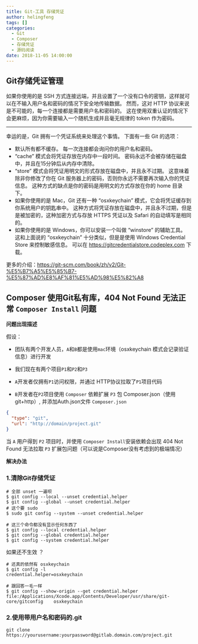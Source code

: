 ```yaml
---
title: Git-工具 存储凭证
author: helingfeng
tags: []
categories:
  - Git
  - Composer
  - 存储凭证
  - 源码阅读
date: 2018-11-05 14:00:00
---
```


## Git存储凭证管理

如果你使用的是 SSH 方式连接远端，并且设置了一个没有口令的密钥，这样就可以在不输入用户名和密码的情况下安全地传输数据。 然而，这对 HTTP 协议来说是不可能的，每一个连接都是需要用户名和密码的。 这在使用双重认证的情况下会更麻烦，因为你需要输入一个随机生成并且毫无规律的 token 作为密码。

---
幸运的是，Git 拥有一个凭证系统来处理这个事情。 下面有一些 Git 的选项：

- 默认所有都不缓存。 每一次连接都会询问你的用户名和密码。
- “cache” 模式会将凭证存放在内存中一段时间。 密码永远不会被存储在磁盘中，并且在15分钟后从内存中清除。
- “store” 模式会将凭证用明文的形式存放在磁盘中，并且永不过期。 这意味着除非你修改了你在 Git 服务器上的密码，否则你永远不需要再次输入你的凭证信息。 这种方式的缺点是你的密码是用明文的方式存放在你的 home 目录下。
- 如果你使用的是 Mac，Git 还有一种 “osxkeychain” 模式，它会将凭证缓存到你系统用户的钥匙串中。 这种方式将凭证存放在磁盘中，并且永不过期，但是是被加密的，这种加密方式与存放 HTTPS 凭证以及 Safari 的自动填写是相同的。
- 如果你使用的是 Windows，你可以安装一个叫做 “winstore” 的辅助工具。 这和上面说的 “osxkeychain” 十分类似，但是是使用 Windows Credential Store 来控制敏感信息。 可以在 https://gitcredentialstore.codeplex.com 下载。

更多的介绍：https://git-scm.com/book/zh/v2/Git-%E5%B7%A5%E5%85%B7-%E5%87%AD%E8%AF%81%E5%AD%98%E5%82%A8

## Composer 使用Git私有库，404 Not Found 无法正常 `Composer Install` 问题

**问题出现描述**

假设：

- 团队有两个开发人员，`A`和`B`都是使用`mac`环境（osxkeychain 模式会记录验证信息）进行开发

- 我们现在有两个项目`P1`和`P2`和`P3`

- `A`开发者仅拥有`P1`访问权限，并通过 HTTP协议拉取了`P1`项目代码

- `B`开发者在`P2`项目使用 `Composer` 依赖扩展 `P3` 包 Composer.json（使用 git+http）, 并添加Auth.json文件
`Composer.json`
```json
{
  "type": "git",
  "url": "http://domain/project.git"
}
```

当 `A` 用户得到 `P2` 项目时，并使用 `Composer Install`安装依赖会出现 404 Not Found 无法拉取 `P3` 扩展包问题（可以说是Composer没有考虑到的极端情况）

**解决办法**

### 1.清除Git存储凭证

```shell
# 全部 unset 一遍呗
$ git config --local --unset credential.helper
$ git config --global --unset credential.helper
# 这个要 sudo
$ sudo git config --system --unset credential.helper

# 这三个命令都没有显示任何东西了
$ git config --local credential.helper
$ git config --global credential.helper
$ git config --system credential.helper
```

如果还不生效 ？

```shell
# 还真的依然有 osxkeychain
$ git config -l
credential.helper=osxkeychain

# 跟回答一毛一样
$ git config --show-origin --get credential.helper
file:/Applications/Xcode.app/Contents/Developer/usr/share/git-core/gitconfig    osxkeychain

```

### 2.使用带用户名和密码的.git 

```shell
git clone https://yourusername:yourpassword@gitlab.domain.com/project.git
```










